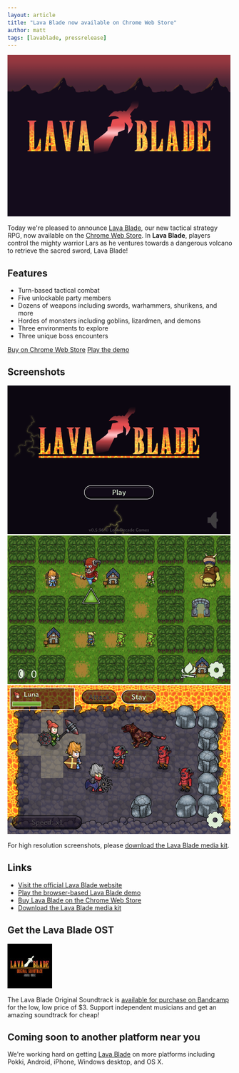 ```yaml
---
layout: article
title: "Lava Blade now available on Chrome Web Store"
author: matt
tags: [lavablade, pressrelease]
---
```

<div class="full-frame">
	<a href="http://www.lavablade.com/">
		<img alt="Lava Blade" src="/media/images/posts/lava_blade/release.png">
	</a>
</div>

Today we're pleased to announce [Lava Blade][1], our new tactical strategy RPG, now available on the [Chrome Web Store][3]. In **Lava Blade**, players control the mighty warrior Lars as he ventures towards a dangerous volcano to retrieve the sacred sword, Lava Blade!

## Features

* Turn-based tactical combat
* Five unlockable party members
* Dozens of weapons including swords, warhammers, shurikens, and more
* Hordes of monsters including goblins, lizardmen, and demons
* Three environments to explore
* Three unique boss encounters

<a class="button action-accept" href="http://lavablade.lostdecadegames.com/">Buy on Chrome Web Store</a>
<a class="button action-default" href="http://lavablade.lostdecadegames.com/">Play the demo</a>

## Screenshots

<div class="full-frame">
	<a href="http://www.lavablade.com/">
		<img alt="Lava Blade" src="/media/images/posts/lava_blade/screenshots/title.png">
	</a>
</div>

<div class="full-frame">
	<a href="http://www.lavablade.com/">
		<img alt="Lava Blade" src="/media/images/posts/lava_blade/screenshots/overworldForest.png">
	</a>
</div>

<div class="full-frame">
	<a href="http://www.lavablade.com/">
		<img alt="Lava Blade" src="/media/images/posts/lava_blade/screenshots/volcanoBattle.png">
	</a>
</div>

For high resolution screenshots, please [download the Lava Blade media kit][5].

## Links

* [Visit the official Lava Blade website][1]
* [Play the browser-based Lava Blade demo][2]
* [Buy Lava Blade on the Chrome Web Store][3]
* [Download the Lava Blade media kit][5]

## Get the Lava Blade OST

<a class="before" href="http://joshuamorse.bandcamp.com/album/lava-blade-original-soundtrack">
	<img alt="Lava Blade OST" src="/media/images/posts/lava_blade/ost.jpg">
</a>

The Lava Blade Original Soundtrack is [available for purchase on Bandcamp][9] for the low, low price of $3. Support independent musicians and get an amazing soundtrack for cheap!

## Coming soon to another platform near you

We're working hard on getting [Lava Blade][1] on more platforms including Pokki, Android, iPhone, Windows desktop, and OS X.

[1]: http://www.lavablade.com/
[2]: http://lavablade.lostdecadegames.com/
[3]: https://chrome.google.com/webstore/detail/lava-blade/ijpimhdpcjdmokpmpahbnfigfdfmcgmn
[5]: http://www.lavablade.com/media/lavaBladeMediaKit.zip
[9]: http://joshuamorse.bandcamp.com/album/lava-blade-original-soundtrack
